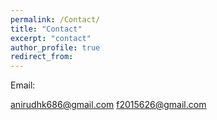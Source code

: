 ```yaml
---
permalink: /Contact/
title: "Contact"
excerpt: "contact"
author_profile: true
redirect_from: 
---
```


Email:

anirudhk686@gmail.com
f2015626@gmail.com
